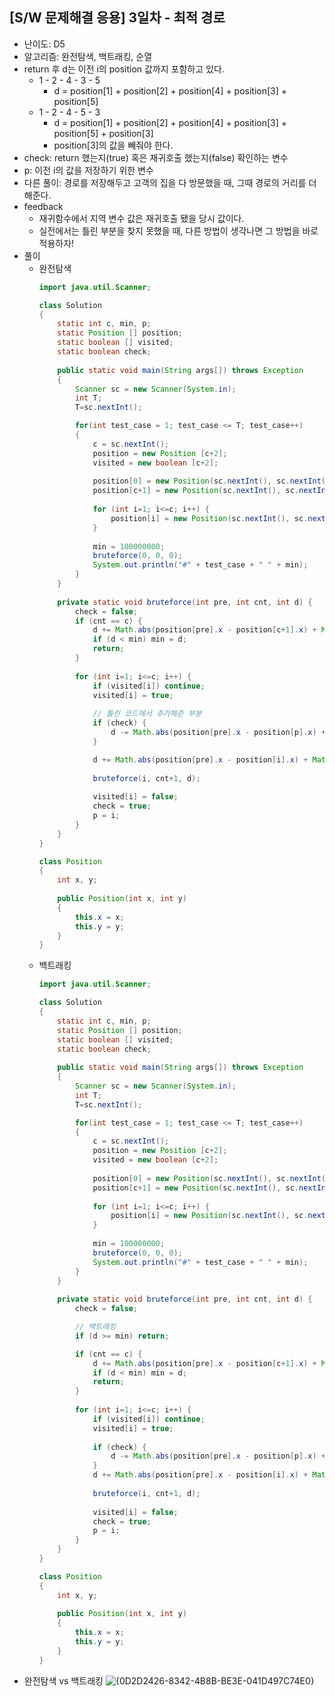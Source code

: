 ## [S/W 문제해결 응용] 3일차 - 최적 경로
* 난이도: D5
* 알고리즘: 완전탐색, 백트래킹, 순열
* return 후 d는 이전 i의 position 값까지 포함하고 있다. 
  * 1 - 2 - 4 - 3 - 5
    * d = position[1] + position[2] + position[4] + position[3] + position[5]
  * 1 - 2 - 4 - 5 - 3
    * d = position[1] + position[2] + position[4] + position[3] + position[5] + position[3]
    * position[3]의 값을 빼줘야 한다.
* check: return 했는지(true) 혹은 재귀호출 했는지(false) 확인하는 변수
* p: 이전 i의 값을 저장하기 위한 변수
* 다른 풀이: 경로를 저장해두고 고객의 집을 다 방문했을 때, 그때 경로의 거리를 더해준다.
* feedback
  * 재귀함수에서 지역 변수 값은 재귀호출 됐을 당시 값이다.
  * 실전에서는 틀린 부분을 찾지 못했을 때, 다른 방법이 생각나면 그 방법을 바로 적용하자!
* 풀이
  * 완전탐색
    ```java
    import java.util.Scanner;

    class Solution
    {
        static int c, min, p;
        static Position [] position;
        static boolean [] visited;
        static boolean check;
        
        public static void main(String args[]) throws Exception
        {
            Scanner sc = new Scanner(System.in);
            int T;
            T=sc.nextInt();

            for(int test_case = 1; test_case <= T; test_case++)
            {
                c = sc.nextInt();
                position = new Position [c+2];         
                visited = new boolean [c+2];
                
                position[0] = new Position(sc.nextInt(), sc.nextInt());
                position[c+1] = new Position(sc.nextInt(), sc.nextInt());
                
                for (int i=1; i<=c; i++) {
                    position[i] = new Position(sc.nextInt(), sc.nextInt());
                }
                
                min = 100000000;
                bruteforce(0, 0, 0);
                System.out.println("#" + test_case + " " + min);
            }
        }
        
        private static void bruteforce(int pre, int cnt, int d) {
            check = false;
            if (cnt == c) {
                d += Math.abs(position[pre].x - position[c+1].x) + Math.abs(position[pre].y - position[c+1].y);
                if (d < min) min = d;
                return;
            }
            
            for (int i=1; i<=c; i++) {
                if (visited[i]) continue;
                visited[i] = true;
                
                // 틀린 코드에서 추가해준 부분
                if (check) {
                    d -= Math.abs(position[pre].x - position[p].x) + Math.abs(position[pre].y - position[p].y);
                }

                d += Math.abs(position[pre].x - position[i].x) + Math.abs(position[pre].y - position[i].y);
                
                bruteforce(i, cnt+1, d);
                
                visited[i] = false;
                check = true;
                p = i;
            }
        }
    }

    class Position
    {
        int x, y;
        
        public Position(int x, int y)
        {
            this.x = x;
            this.y = y;
        }
    }
    ```
  * 백트래킹
    ```java
    import java.util.Scanner;

    class Solution
    {
        static int c, min, p;
        static Position [] position;
        static boolean [] visited;
        static boolean check;
        
        public static void main(String args[]) throws Exception
        {
            Scanner sc = new Scanner(System.in);
            int T;
            T=sc.nextInt();

            for(int test_case = 1; test_case <= T; test_case++)
            {
                c = sc.nextInt();
                position = new Position [c+2];         
                visited = new boolean [c+2];
                
                position[0] = new Position(sc.nextInt(), sc.nextInt());
                position[c+1] = new Position(sc.nextInt(), sc.nextInt());
                
                for (int i=1; i<=c; i++) {
                    position[i] = new Position(sc.nextInt(), sc.nextInt());
                }
                
                min = 100000000;
                bruteforce(0, 0, 0);
                System.out.println("#" + test_case + " " + min);
            }
        }
        
        private static void bruteforce(int pre, int cnt, int d) {
            check = false;

            // 백트래킹
            if (d >= min) return;

            if (cnt == c) {
                d += Math.abs(position[pre].x - position[c+1].x) + Math.abs(position[pre].y - position[c+1].y);
                if (d < min) min = d;
                return;
            }
            
            for (int i=1; i<=c; i++) {
                if (visited[i]) continue;
                visited[i] = true;
                
                if (check) {
                    d -= Math.abs(position[pre].x - position[p].x) + Math.abs(position[pre].y - position[p].y);
                }
                d += Math.abs(position[pre].x - position[i].x) + Math.abs(position[pre].y - position[i].y);
                
                bruteforce(i, cnt+1, d);
                
                visited[i] = false;
                check = true;
                p = i;
            }
        }
    }

    class Position
    {
        int x, y;
        
        public Position(int x, int y)
        {
            this.x = x;
            this.y = y;
        }
    }
    ```
* 완전탐색 vs 백트래킹
  ![{0D2D2426-8342-4B8B-BE3E-041D497C74E0}](https://user-images.githubusercontent.com/55786368/229775414-d5efa655-fb5e-404d-b719-ae0d3a11e193.png)
